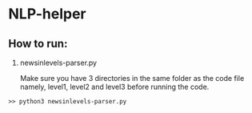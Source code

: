 # NLP-helper

## How to run:

1. newsinlevels-parser.py 

    Make sure you have 3 directories in the same folder as the code file namely, level1, level2 and level3 before running the code. 
```
>> python3 newsinlevels-parser.py 
```
